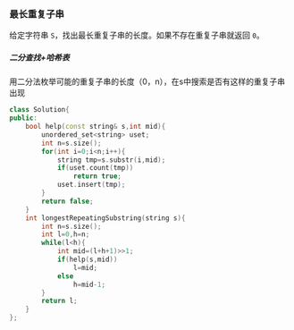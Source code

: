 ### 最长重复子串



给定字符串 `S`，找出最长重复子串的长度。如果不存在重复子串就返回 `0`。



##### 二分查找+哈希表

用二分法枚举可能的重复子串的长度（0，n），在s中搜索是否有这样的重复子串出现



```c++
class Solution{
public:
	bool help(const string& s,int mid){
		unordered_set<string> uset;
		int n=s.size();
		for(int i=0;i<n;i++){
			string tmp=s.substr(i,mid);
			if(uset.count(tmp))
				return true;
			uset.insert(tmp);
		}
		return false;
	}
	int longestRepeatingSubstring(string s){
		int n=s.size();
		int l=0,h=n;
		while(l<h){
			int mid=(l+h+1)>>1;
			if(help(s,mid))
				l=mid;
			else
				h=mid-1;
		}
		return l;
	}
};
```

